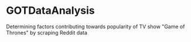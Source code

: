 # GOTDataAnalysis
Determining factors contributing towards popularity of TV show "Game of Thrones" by scraping Reddit data
